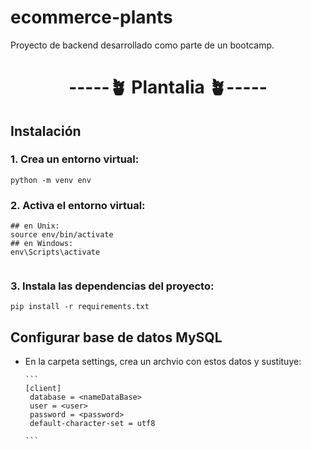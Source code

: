 # ecommerce-plants
<p>Proyecto de backend desarrollado como parte de un bootcamp.</p>

<h1 align="center"> -----🪴 Plantalia  🪴----- </h1>

<h2>Instalación</h2>
<h3>1. Crea un entorno virtual:</h3>

```
python -m venv env

```
<h3>2. Activa el entorno virtual:</h3>

```
## en Unix:
source env/bin/activate
## en Windows:
env\Scripts\activate


```
<h3>3. Instala las dependencias del proyecto:</h3>

```
pip install -r requirements.txt

```
<h2> Configurar base de datos MySQL</h2>
<ul>
  <li>
    En la carpeta settings, crea un archvio con estos datos y sustituye:
    
    ```
    [client]
     database = <nameDataBase>
     user = <user>
     password = <password>
     default-character-set = utf8

    ```

  </li>
</ul>
